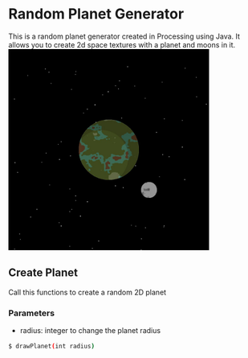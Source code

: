 # Random Planet Generator
This is a random planet generator created in Processing using Java. It allows you to create 2d space textures with a planet and moons in it.
<img src="Render.jpg" alt="Example Render" width="400" height="400">
## Create Planet
Call this functions to create a random 2D planet
### Parameters
- radius: integer to change the planet radius
```bash
$ drawPlanet(int radius)
```
